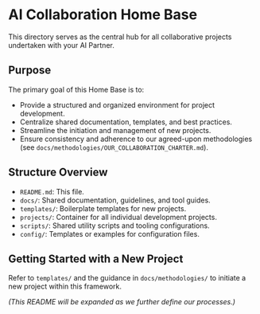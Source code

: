 # AI Collaboration Home Base

This directory serves as the central hub for all collaborative projects undertaken with your AI Partner.

## Purpose

The primary goal of this Home Base is to:
- Provide a structured and organized environment for project development.
- Centralize shared documentation, templates, and best practices.
- Streamline the initiation and management of new projects.
- Ensure consistency and adherence to our agreed-upon methodologies (see `docs/methodologies/OUR_COLLABORATION_CHARTER.md`).

## Structure Overview

- `README.md`: This file.
- `docs/`: Shared documentation, guidelines, and tool guides.
- `templates/`: Boilerplate templates for new projects.
- `projects/`: Container for all individual development projects.
- `scripts/`: Shared utility scripts and tooling configurations.
- `config/`: Templates or examples for configuration files.

## Getting Started with a New Project

Refer to `templates/` and the guidance in `docs/methodologies/` to initiate a new project within this framework.

*(This README will be expanded as we further define our processes.)* 